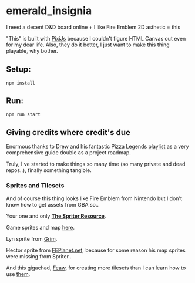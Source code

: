 # emerald_insignia

I need a decent D&D board online + I like Fire Emblem 2D asthetic = this

"This" is built with [PixiJs](https://pixijs.com/) because I couldn't figure HTML Canvas out even for my dear life. Also, they do it better, I just want to make this thing playable, why bother.

## Setup:

`npm install`

## Run:

`npm run start`

## Giving credits where credit's due

Enormous thanks to [Drew](https://www.youtube.com/c/DrewConley) and his fantastic Pizza Legends [playlist](https://youtube.com/playlist?list=PLcjhmZ8oLT0r9dSiIK6RB_PuBWlG1KSq_) as a very comprehensive guide double as a project roadmap.

Truly, I've started to make things so many time (so many private and dead repos..), finally something tangible.

### Sprites and Tilesets

And of course this thing looks like Fire Emblem from Nintendo but I don't know how to get assets from GBA so..

Your one and only [**The Spriter Resource**](https://www.spriters-resource.com/).

Game sprites and map [here](https://www.spriters-resource.com/game_boy_advance/fireemblemtheblazingblade/).

Lyn sprite from [Grim](https://www.spriters-resource.com/submitter/Grim/).

Hector sprite from [FEPlanet.net](http://www.feplanet.net/sprites-archive-overworld-sheets/7/595), because for some reason his map sprites were missing from Spriter..

And this gigachad, [Feaw](https://feuniverse.us/u/feaw/summary), for creating more tilesets than I can learn how to use [them](https://feuniverse.us/t/tilesets-and-palettes/945).
